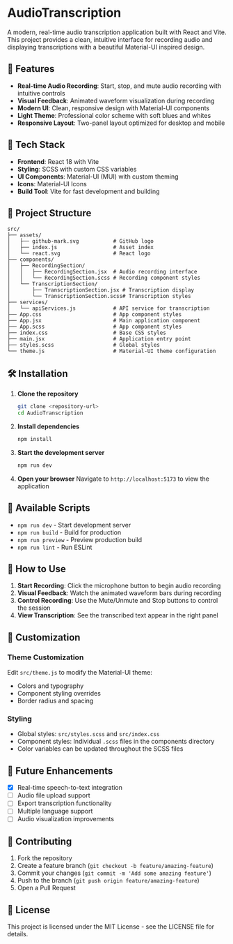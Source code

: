# AudioTranscription

A modern, real-time audio transcription application built with React and Vite. This project provides a clean, intuitive interface for recording audio and displaying transcriptions with a beautiful Material-UI inspired design.

## 🎯 Features

- **Real-time Audio Recording**: Start, stop, and mute audio recording with intuitive controls
- **Visual Feedback**: Animated waveform visualization during recording
- **Modern UI**: Clean, responsive design with Material-UI components
- **Light Theme**: Professional color scheme with soft blues and whites
- **Responsive Layout**: Two-panel layout optimized for desktop and mobile

## 🚀 Tech Stack

- **Frontend**: React 18 with Vite
- **Styling**: SCSS with custom CSS variables
- **UI Components**: Material-UI (MUI) with custom theming
- **Icons**: Material-UI Icons
- **Build Tool**: Vite for fast development and building

## 📁 Project Structure

```
src/
├── assets/
│   ├── github-mark.svg           # GitHub logo
│   ├── index.js                  # Asset index
│   └── react.svg                 # React logo
├── components/
│   ├── RecordingSection/
│   │   ├── RecordingSection.jsx  # Audio recording interface
│   │   └── RecordingSection.scss # Recording component styles
│   └── TranscriptionSection/
│       ├── TranscriptionSection.jsx # Transcription display
│       └── TranscriptionSection.scss# Transcription styles
├── services/
│   └── apiServices.js            # API service for transcription
├── App.css                       # App component styles
├── App.jsx                       # Main application component
├── App.scss                      # App component styles
├── index.css                     # Base CSS styles
├── main.jsx                      # Application entry point
├── styles.scss                   # Global styles
└── theme.js                      # Material-UI theme configuration
```

## 🛠️ Installation

1. **Clone the repository**
   ```bash
   git clone <repository-url>
   cd AudioTranscription
   ```

2. **Install dependencies**
   ```bash
   npm install
   ```

3. **Start the development server**
   ```bash
   npm run dev
   ```

4. **Open your browser**
   Navigate to `http://localhost:5173` to view the application

## 📜 Available Scripts

- `npm run dev` - Start development server
- `npm run build` - Build for production
- `npm run preview` - Preview production build
- `npm run lint` - Run ESLint

## 🎵 How to Use

1. **Start Recording**: Click the microphone button to begin audio recording
2. **Visual Feedback**: Watch the animated waveform bars during recording
3. **Control Recording**: Use the Mute/Unmute and Stop buttons to control the session
4. **View Transcription**: See the transcribed text appear in the right panel

## 🔧 Customization

### Theme Customization
Edit `src/theme.js` to modify the Material-UI theme:
- Colors and typography
- Component styling overrides
- Border radius and spacing

### Styling
- Global styles: `src/styles.scss` and `src/index.css`
- Component styles: Individual `.scss` files in the components directory
- Color variables can be updated throughout the SCSS files

## 🚧 Future Enhancements

- [x] Real-time speech-to-text integration
- [ ] Audio file upload support
- [ ] Export transcription functionality
- [ ] Multiple language support
- [ ] Audio visualization improvements

## 🤝 Contributing

1. Fork the repository
2. Create a feature branch (`git checkout -b feature/amazing-feature`)
3. Commit your changes (`git commit -m 'Add some amazing feature'`)
4. Push to the branch (`git push origin feature/amazing-feature`)
5. Open a Pull Request

## 📄 License

This project is licensed under the MIT License - see the LICENSE file for details.
